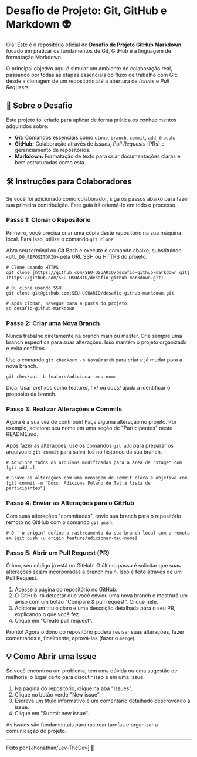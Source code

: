 # Desafio de Projeto: Git, GitHub e Markdown 👽

Olá! Este é o repositório oficial do **Desafio de Projeto GitHub Markdown** focado em praticar os fundamentos de Git, GitHub e a linguagem de formatação Markdown.

O principal objetivo aqui é simular um ambiente de colaboração real, passando por todas as etapas essenciais do fluxo de trabalho com Git: desde a clonagem de um repositório até a abertura de _Issues_ e _Pull Requests_.

## 🚀 Sobre o Desafio

Este projeto foi criado para aplicar de forma prática os conhecimentos adquiridos sobre:
* **Git:** Comandos essenciais como `clone`, `branch`, `commit`, `add`, e `push`.
* **GitHub:** Colaboração através de _Issues_, _Pull Requests_ (PRs) e gerenciamento de repositórios.
* **Markdown:** Formatação de texto para criar documentações claras e bem estruturadas como esta.

## 🛠️ Instruções para Colaboradores

Se você foi adicionado como colaborador, siga os passos abaixo para fazer sua primeira contribuição. Este guia irá orientá-lo em todo o processo.

### Passo 1: Clonar o Repositório

Primeiro, você precisa criar uma cópia deste repositório na sua máquina local. Para isso, utilize o comando `git clone`.

Abra seu terminal ou Git Bash e execute o comando abaixo, substituindo `<URL_DO_REPOSITORIO>` pela URL SSH ou HTTPS do projeto.

```
# Clone usando HTTPS
git clone [https://github.com/SEU-USUARIO/desafio-github-markdown.git](https://github.com/SEU-USUARIO/desafio-github-markdown.git)

# Ou clone usando SSH
git clone git@github.com:SEU-USUARIO/desafio-github-markdown.git

# Após clonar, navegue para a pasta do projeto
cd desafio-github-markdown
```

### Passo 2: Criar uma Nova Branch
Nunca trabalhe diretamente na branch main ou master. Crie sempre uma branch específica para suas alterações. Isso mantém o projeto organizado e evita conflitos.

Use o comando `git checkout -b NovaBranch` para criar e já mudar para a nova branch.

```# Crie uma branch com um nome descritivo (ex: adicionar-seu-nome)
git checkout -b feature/adicionar-meu-nome
```

Dica: Usar prefixos como feature/, fix/ ou docs/ ajuda a identificar o propósito da branch.

### Passo 3: Realizar Alterações e Commits
Agora é a sua vez de contribuir! Faça alguma alteração no projeto. Por exemplo, adicione seu nome em uma seção de "Participantes" neste README.md.

Após fazer as alterações, use os comandos `git add` para preparar os arquivos e `git commit` para salvá-los no histórico da sua branch.

```
# Adicione todos os arquivos modificados para a área de "stage" com [git add .]

# Grave as alterações com uma mensagem de commit clara e objetiva com [git commit -m "Docs: Adiciona Fulano de Tal à lista de participantes"]
```

### Passo 4: Enviar as Alterações para o GitHub
Com suas alterações "commitadas", envie sua branch para o repositório remoto no GitHub com o comando `git push`.
```
# O '-u origin' define o rastreamento da sua branch local com a remota em [git push -u origin feature/adicionar-meu-nome]
```

### Passo 5: Abrir um Pull Request (PR)
Ótimo, seu código já está no GitHub! O último passo é solicitar que suas alterações sejam incorporadas à branch main. Isso é feito através de um Pull Request.

1. Acesse a página do repositório no GitHub.
2. O GitHub irá detectar que você enviou uma nova branch e mostrará um aviso com um botão "Compare & pull request". Clique nele.
3. Adicione um título claro e uma descrição detalhada para o seu PR, explicando o que você fez.
4. Clique em "Create pull request".

Pronto!
Agora o dono do repositório poderá revisar suas alterações, fazer comentários e, finalmente, aprová-las (fazer o `merge`).


## 💡 Como Abrir uma Issue
Se você encontrou um problema, tem uma dúvida ou uma sugestão de melhoria, o lugar certo para discutir isso é em uma Issue.

1. Na página do repositório, clique na aba "Issues".
2. Clique no botão verde "New issue".
3. Escreva um título informativo e um comentário detalhado descrevendo a issue.
4. Clique em "Submit new issue".

As issues são fundamentais para rastrear tarefas e organizar a comunicação do projeto.

------

Feito por [Jhonathan/Lev-TheDev] 💞
